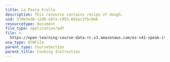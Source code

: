 ```yaml
---
title: La Pasta Frolla
description: This resource contains recipe of dough.
uid: 570e5ed6-12d8-e8fa-c953-692ac2fbc8e6
resourcetype: Document
file_type: application/pdf
file: >-
  https://open-learning-course-data-rc.s3.amazonaws.com/es-s41-speak-italian-with-your-mouth-full-spring-2012/570e5ed612d8e8fac953692ac2fbc8e6_MITES_S41S12_dough_recipe.pdf
ocw_type: OCWFile
parent_type: CourseSection
parent_title: Cooking Instruction
---
```

